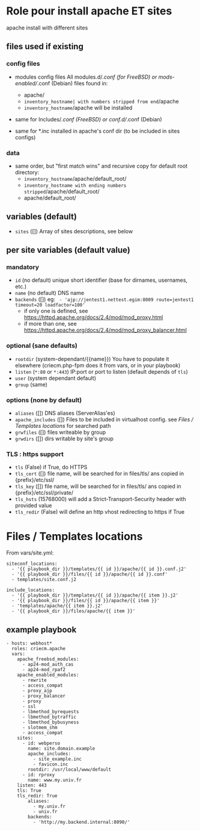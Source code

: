 # Role pour install apache ET sites

apache install with different sites

## files used if existing

### config files
* modules config files
  All modules.d/*.conf (for FreeBSD) or mods-enabled/*.conf (Debian) files found in:
  * apache/
  * `inventory_hostname| with numbers stripped from end`/apache
  * `inventory_hostname`/apache
  will be installed

* same for Includes/*.conf (FreeBSD) or conf.d/*.conf (Debian)

* same for *.inc installed in apache's conf dir (to be included in sites configs)

### data
* same order, but "first match wins" and recursive copy for default root directory:
  - `inventory_hostname`/apache/default_root/
  - `inventory_hostname with ending numbers stripped`/apache/default_root/
  - apache/default_root/

## variables (default)

* `sites` ([])
  Array of sites descriptions, see below

## per site variables (default value)

### mandatory
* `id` (no default)
  unique short identifier (base for dirnames, usernames, etc.)
* `name` (no default)
  DNS name
* `backends` ([])
  eg: ``` - 'ajp://jentest1.nettest.egim:8009 route=jentest1 timeout=20 loadfactor=100'```
  - if only one is defined, see https://httpd.apache.org/docs/2.4/mod/mod_proxy.html 
  - if more than one, see https://httpd.apache.org/docs/2.4/mod/mod_proxy_balancer.html

### optional (sane defaults)
* `rootdir` (system-dependant/{{name}})
  You have to populate it elsewhere (criecm.php-fpm does it from vars, or in your playbook)
* `listen` (`*:80` or `*:443`)
  IP:port or port to listen (default depends of `tls`)
* `user` (system dependant default)
* `group` (same)

### options (none by default)
* `aliases` ([])
  DNS aliases (ServerAlias'es)
* `apache_includes` ([])
  Files to be included in virtualhost config.
  see *Files / Templates locations* for searched path
* `grwfiles` ([])
  files writeable by group
* `grwdirs` ([])
  dirs writable by site's group

### TLS : https support
* `tls` (False)
  if True, do HTTPS
* `tls_cert` ([])
  file name, will be searched for in files/tls/ ans copied in {prefix}/etc/ssl/
* `tls_key` ([])
  file name, will be searched for in files/tls/ ans copied in {prefix}/etc/ssl/private/
* `tls_hsts` (15768000)
  will add a Strict-Transport-Security header with provided value
* `tls_redir` (False)
  will define an http vhost redirecting to https if True

# Files / Templates locations
From vars/site.yml:
```
siteconf_locations:
  - '{{ playbook_dir }}/templates/{{ id }}/apache/{{ id }}.conf.j2'
  - '{{ playbook_dir }}/files/{{ id }}/apache/{{ id }}.conf'
  - templates/site.conf.j2

include_locations:
  - '{{ playbook_dir }}/templates/{{ id }}/apache/{{ item }}.j2'
  - '{{ playbook_dir }}/files/{{ id }}/apache/{{ item }}'
  - 'templates/apache/{{ item }}.j2'
  - '{{ playbook_dir }}/files/apache/{{ item }}'
```

## example playbook
```
- hosts: webhost*
  roles: criecm.apache
  vars:
    apache_freebsd_modules:
      - ap24-mod_auth_cas
      - ap24-mod_rpaf2
    apache_enabled_modules:
      - rewrite
      - access_compat
      - proxy_ajp
      - proxy_balancer
      - proxy
      - ssl
      - lbmethod_byrequests
      - lbmethod_bytraffic
      - lbmethod_bybusyness
      - slotmem_shm
      - access_compat
    sites:
      - id: webperso
        name: site.domain.example
        apache_includes:
          - site_example.inc
          - favicon.inc
        rootdir: /usr/local/www/default
      - id: rproxy
        name: www.my.univ.fr
	listen: 443
	tls: True
	tls_redir: True
        aliases:
          - my.univ.fr
          - univ.fr
        backends:
          - 'http://my.backend.internal:8090/'
```
